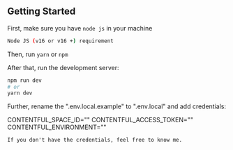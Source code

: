 ## Getting Started

First, make sure you have `node js` in your machine
```bash
Node JS (v16 or v16 +) requirement
```
Then, run `yarn` or `npm`

After that, run the development server:

```bash
npm run dev
# or
yarn dev
```
Further, rename the ".env.local.example" to ".env.local" and add credentials: 

CONTENTFUL_SPACE_ID=""
CONTENTFUL_ACCESS_TOKEN=""
CONTENTFUL_ENVIRONMENT=""

`If you don't have the credentials, feel free to know me.`
